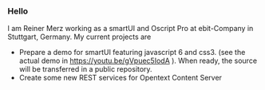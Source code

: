 ### Hello

I am Reiner Merz working as a smartUI and Oscript Pro at ebit-Company in Stuttgart, Germany.
My current projects are
- Prepare a demo for smartUI featuring javascript 6 and css3. (see the actual demo in https://youtu.be/gVpuec5IodA ). When ready, the source will be transferred in a public repository.
- Create some new REST services for Opentext Content Server




